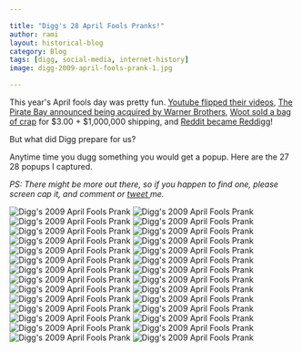 ```yaml
---

title: "Digg's 28 April Fools Pranks!"
author: rami
layout: historical-blog 
category: Blog
tags: [digg, social-media, internet-history]
image: digg-2009-april-fools-prank-1.jpg

---
```


This year's April fools day was pretty fun. [Youtube flipped their videos](http://www.flickr.com/photos/32709830@N04/3401506791/sizes/l/), [The Pirate Bay announced being acquired by Warner Brothers](http://torrentfreak.com/warner-bros-acquires-the-pirate-bay-090401/), [Woot sold a bag of crap](http://www.flickr.com/photos/22663008@N04/3404534296/) for $3.00 + $1,000,000 shipping, and [Reddit became Reddigg](http://www.flickr.com/photos/22663008@N04/3403718267/in/set-72157616130749933/)!

But what did Digg prepare for us?

Anytime time you dugg something you would get a popup. Here are the 27 </span> 28 popups I captured.

_PS: There might be more out there, so if you happen to find one, please screen cap it, and comment or <a href="http://twitter.com/rtaibah" target="_blank">tweet </a>me._

![Digg's 2009 April Fools Prank](/assets/images/content/blog/digg-2009-april-fools-prank-1.jpg)
![Digg's 2009 April Fools Prank](/assets/images/content/blog/digg-2009-april-fools-prank-2.jpg)
![Digg's 2009 April Fools Prank](/assets/images/content/blog/digg-2009-april-fools-prank-3.jpg)
![Digg's 2009 April Fools Prank](/assets/images/content/blog/digg-2009-april-fools-prank-4.jpg)
![Digg's 2009 April Fools Prank](/assets/images/content/blog/digg-2009-april-fools-prank-5.jpg)
![Digg's 2009 April Fools Prank](/assets/images/content/blog/digg-2009-april-fools-prank-6.jpg)
![Digg's 2009 April Fools Prank](/assets/images/content/blog/digg-2009-april-fools-prank-7.jpg)
![Digg's 2009 April Fools Prank](/assets/images/content/blog/digg-2009-april-fools-prank-8.jpg)
![Digg's 2009 April Fools Prank](/assets/images/content/blog/digg-2009-april-fools-prank-9.jpg)
![Digg's 2009 April Fools Prank](/assets/images/content/blog/digg-2009-april-fools-prank-10.jpg)
![Digg's 2009 April Fools Prank](/assets/images/content/blog/digg-2009-april-fools-prank-11.jpg)
![Digg's 2009 April Fools Prank](/assets/images/content/blog/digg-2009-april-fools-prank-12.jpg)
![Digg's 2009 April Fools Prank](/assets/images/content/blog/digg-2009-april-fools-prank-13.jpg)
![Digg's 2009 April Fools Prank](/assets/images/content/blog/digg-2009-april-fools-prank-14.jpg)
![Digg's 2009 April Fools Prank](/assets/images/content/blog/digg-2009-april-fools-prank-15.jpg)
![Digg's 2009 April Fools Prank](/assets/images/content/blog/digg-2009-april-fools-prank-16.jpg)
![Digg's 2009 April Fools Prank](/assets/images/content/blog/digg-2009-april-fools-prank-17.jpg)
![Digg's 2009 April Fools Prank](/assets/images/content/blog/digg-2009-april-fools-prank-18.jpg)
![Digg's 2009 April Fools Prank](/assets/images/content/blog/digg-2009-april-fools-prank-19.jpg)
![Digg's 2009 April Fools Prank](/assets/images/content/blog/digg-2009-april-fools-prank-20.jpg)
![Digg's 2009 April Fools Prank](/assets/images/content/blog/digg-2009-april-fools-prank-21.jpg)
![Digg's 2009 April Fools Prank](/assets/images/content/blog/digg-2009-april-fools-prank-22.jpg)
![Digg's 2009 April Fools Prank](/assets/images/content/blog/digg-2009-april-fools-prank-23.jpg)
![Digg's 2009 April Fools Prank](/assets/images/content/blog/digg-2009-april-fools-prank-24.jpg)
![Digg's 2009 April Fools Prank](/assets/images/content/blog/digg-2009-april-fools-prank-25.jpg)
![Digg's 2009 April Fools Prank](/assets/images/content/blog/digg-2009-april-fools-prank-26.jpg)
![Digg's 2009 April Fools Prank](/assets/images/content/blog/digg-2009-april-fools-prank-27.jpg)
![Digg's 2009 April Fools Prank](/assets/images/content/blog/digg-2009-april-fools-prank-28.jpg)
